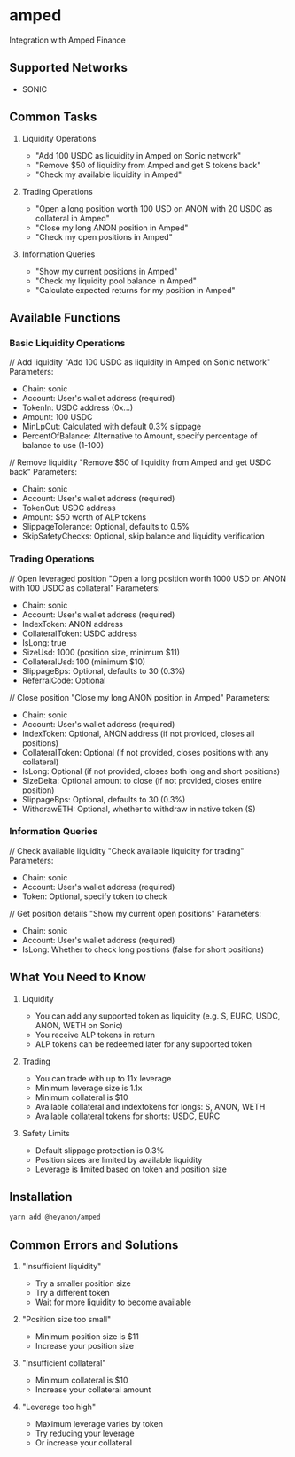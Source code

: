 # amped

Integration with Amped Finance

## Supported Networks

- SONIC

## Common Tasks

1. Liquidity Operations
   - "Add 100 USDC as liquidity in Amped on Sonic network"
   - "Remove $50 of liquidity from Amped and get S tokens back"
   - "Check my available liquidity in Amped"

2. Trading Operations
   - "Open a long position worth 100 USD on ANON with 20 USDC as collateral in Amped"
   - "Close my long ANON position in Amped"
   - "Check my open positions in Amped"

3. Information Queries
   - "Show my current positions in Amped"
   - "Check my liquidity pool balance in Amped"
   - "Calculate expected returns for my position in Amped"

## Available Functions

### Basic Liquidity Operations

// Add liquidity
"Add 100 USDC as liquidity in Amped on Sonic network"
Parameters:
- Chain: sonic
- Account: User's wallet address (required)
- TokenIn: USDC address (0x...)
- Amount: 100 USDC
- MinLpOut: Calculated with default 0.3% slippage
- PercentOfBalance: Alternative to Amount, specify percentage of balance to use (1-100)

// Remove liquidity
"Remove $50 of liquidity from Amped and get USDC back"
Parameters:
- Chain: sonic
- Account: User's wallet address (required)
- TokenOut: USDC address
- Amount: $50 worth of ALP tokens
- SlippageTolerance: Optional, defaults to 0.5%
- SkipSafetyChecks: Optional, skip balance and liquidity verification

### Trading Operations

// Open leveraged position
"Open a long position worth 1000 USD on ANON with 100 USDC as collateral"
Parameters:
- Chain: sonic
- Account: User's wallet address (required)
- IndexToken: ANON address
- CollateralToken: USDC address
- IsLong: true
- SizeUsd: 1000 (position size, minimum $11)
- CollateralUsd: 100 (minimum $10)
- SlippageBps: Optional, defaults to 30 (0.3%)
- ReferralCode: Optional

// Close position
"Close my long ANON position in Amped"
Parameters:
- Chain: sonic
- Account: User's wallet address (required)
- IndexToken: Optional, ANON address (if not provided, closes all positions)
- CollateralToken: Optional (if not provided, closes positions with any collateral)
- IsLong: Optional (if not provided, closes both long and short positions)
- SizeDelta: Optional amount to close (if not provided, closes entire position)
- SlippageBps: Optional, defaults to 30 (0.3%)
- WithdrawETH: Optional, whether to withdraw in native token (S)

### Information Queries

// Check available liquidity
"Check available liquidity for trading"
Parameters:
- Chain: sonic
- Account: User's wallet address (required)
- Token: Optional, specify token to check

// Get position details
"Show my current open positions"
Parameters:
- Chain: sonic
- Account: User's wallet address (required)
- IsLong: Whether to check long positions (false for short positions)

## What You Need to Know

1. Liquidity
   - You can add any supported token as liquidity (e.g. S, EURC, USDC, ANON, WETH on Sonic)
   - You receive ALP tokens in return
   - ALP tokens can be redeemed later for any supported token

2. Trading
   - You can trade with up to 11x leverage
   - Minimum leverage size is 1.1x
   - Minimum collateral is $10
   - Available collateral and indextokens for longs: S, ANON, WETH
   - Available collateral tokens for shorts: USDC, EURC

3. Safety Limits
   - Default slippage protection is 0.3%
   - Position sizes are limited by available liquidity
   - Leverage is limited based on token and position size

## Installation

```bash
yarn add @heyanon/amped
```

## Common Errors and Solutions

1. "Insufficient liquidity"
   - Try a smaller position size
   - Try a different token
   - Wait for more liquidity to become available

2. "Position size too small"
   - Minimum position size is $11
   - Increase your position size

3. "Insufficient collateral"
   - Minimum collateral is $10
   - Increase your collateral amount

4. "Leverage too high"
   - Maximum leverage varies by token
   - Try reducing your leverage
   - Or increase your collateral

